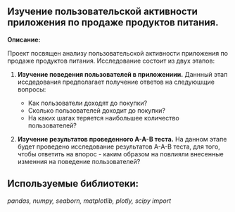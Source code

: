 ## Изучение пользовательской активности приложения по продаже продуктов питания.

**Описание:**

Проект посвящен анализу пользовательской активности приложения по продаже продуктов питания. Исследование состоит из двух этапов:

1. **Изучение поведения пользователей в приложениии.** Даннный этап иссдедования предполагает получение ответов на следуюшщие вопросы:
   - Как пользователи доходят до покупки?
   - Сколько пользователей доходит до покупки?
   - На каких шагах теряется наибольшее количество пользователей?
   
2. **Изучение результатов проведенного A-A-B теста.** На данном этапе будет проведено исследование результатов А-А-B теста, для того, чтобы ответить на впорос - каким образом на повлияли внесенные изменния на поведение пользователей?

## Используемые библиотеки:
*pandas, numpy, seaborn, matplotlib, plotly, scipy import*

